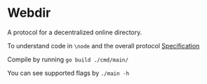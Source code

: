 # Webdir

A protocol for a decentralized online directory.

To understand code in `\node` and the overall protocol [Specification](https://github.com/urbanishimwe/webdir/blob/main/WebDir.md)

Compile by running `go build ./cmd/main/`

You can see supported flags by `./main -h`